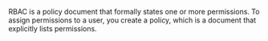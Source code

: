 RBAC is a policy document that formally states one or more permissions. To assign permissions to a user, you create a policy, which is a document that explicitly lists permissions.
